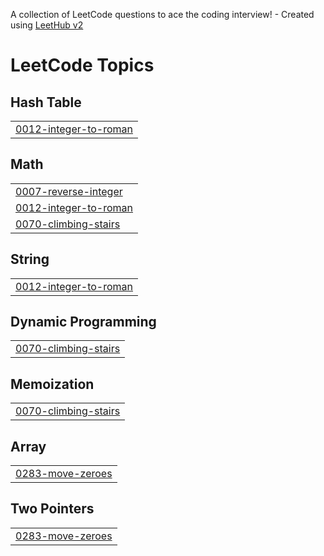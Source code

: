 A collection of LeetCode questions to ace the coding interview! - Created using [LeetHub v2](https://github.com/arunbhardwaj/LeetHub-2.0)
<!---LeetCode Topics Start-->
# LeetCode Topics
## Hash Table
|  |
| ------- |
| [0012-integer-to-roman](https://github.com/CodeWithDevesh/LeetCode/tree/master/0012-integer-to-roman) |
## Math
|  |
| ------- |
| [0007-reverse-integer](https://github.com/CodeWithDevesh/LeetCode/tree/master/0007-reverse-integer) |
| [0012-integer-to-roman](https://github.com/CodeWithDevesh/LeetCode/tree/master/0012-integer-to-roman) |
| [0070-climbing-stairs](https://github.com/CodeWithDevesh/LeetCode/tree/master/0070-climbing-stairs) |
## String
|  |
| ------- |
| [0012-integer-to-roman](https://github.com/CodeWithDevesh/LeetCode/tree/master/0012-integer-to-roman) |
## Dynamic Programming
|  |
| ------- |
| [0070-climbing-stairs](https://github.com/CodeWithDevesh/LeetCode/tree/master/0070-climbing-stairs) |
## Memoization
|  |
| ------- |
| [0070-climbing-stairs](https://github.com/CodeWithDevesh/LeetCode/tree/master/0070-climbing-stairs) |
## Array
|  |
| ------- |
| [0283-move-zeroes](https://github.com/CodeWithDevesh/LeetCode/tree/master/0283-move-zeroes) |
## Two Pointers
|  |
| ------- |
| [0283-move-zeroes](https://github.com/CodeWithDevesh/LeetCode/tree/master/0283-move-zeroes) |
<!---LeetCode Topics End-->